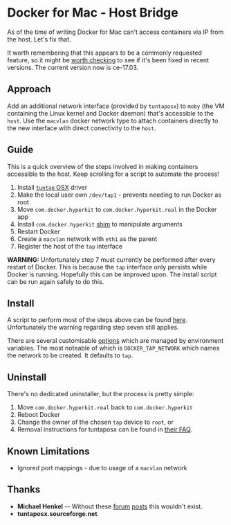 # Docker for Mac - Host Bridge

As of the time of writing Docker for Mac can't access containers via IP from
the host. Let's fix that.

It worth remembering that this appears to be a commonly requested feature, so
it might be [worth checking][docker-for-mac-networking] to see if it's been
fixed in recent versions. The current version now is ce-17.03.

[docker-for-mac-networking]: https://docs.docker.com/docker-for-mac/networking/

## Approach

Add an additional network interface (provided by `tuntaposx`) to `moby` (the VM
containing the Linux kernel and Docker daemon) that's accessible to the `host`.
Use the `macvlan` docker network type to attach containers directly to the new
interface with direct conectivity to the `host`.

## Guide

This is a quick overview of the steps involved in making containers accessible
to the host. Keep scrolling for a script to automate the process!

1. Install [`tuntap` OSX][tto] driver
2. Make the local user own `/dev/tap1` - prevents needing to run Docker as root
3. Move `com.docker.hyperkit` to `com.docker.hyperkit.real` in the Docker app
4. Install `com.docker.hyperkit` [shim][shim] to manipulate arguments
5. Restart Docker
6. Create a `macvlan` network with `eth1` as the parent
7. Register the host of the `tap` interface

**WARNING:** Unfortunately step 7 must currently be performed after every
restart of Docker. This is because the `tap` interface only persists while
Docker is running. Hopefully this can be improved upon. The install script can
be run again safely to do this.

[tto]: http://tuntaposx.sourceforge.net/
[shim]: /install.sh#L38-L57

## Install

A script to perform most of the steps above can be found [here][script].
Unfortunately the warning regarding step seven still applies.

There are several customisable [options][opts] which are managed by environment
variables. The most noteable of which is `DOCKER_TAP_NETWORK` which names the
network to be created. It defaults to `tap`.

[script]: /install.sh
[opts]: /install.sh#L83-L88

## Uninstall

There's no dedicated uninstaller, but the process is pretty simple:

1. Move `com.docker.hyperkit.real` back to `com.docker.hyperkit`
2. Reboot Docker
3. Change the owner of the chosen `tap` device to `root`, or
4. Removal instructions for tuntaposx can be found in [their FAQ][ttofaq].

[ttofaq]: http://tuntaposx.sourceforge.net/faq.xhtml

## Known Limitations

- Ignored port mappings - due to usage of a `macvlan` network

## Thanks

- **Michael Henkel** --
  Without these [forum][mhenkel1] [posts][mhenkel2] this wouldn't exist.
- **tuntaposx.sourceforge.net**

[mhenkel1]: https://forums.docker.com/t/support-tap-interface-for-direct-container-access-incl-multi-host/17835/2
[mhenkel2]: https://forums.docker.com/t/support-tap-interface-for-direct-container-access-incl-multi-host/17835/3
